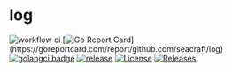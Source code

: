 # log
![workflow ci](https://github.com/seacraft/log/actions/workflows/ci.yml/badge.svg)
[![Go Report Card](https://goreportcard.com/badge/github.com/seacraft/log?)](https://goreportcard.com/report/github.com/seacraft/log)
[![golangci badge](https://github.com/golangci/golangci-web/blob/master/src/assets/images/badge_a_plus_flat.svg)](https://golangci.com/r/github.com/seacraft/log)
[![release](https://img.shields.io/github/release-pre/seacraft/log.svg)](https://github.com/seacraft/log/releases)
[![License](https://img.shields.io/badge/License-Apache%202.0-blue.svg)](https://github.com/seacraft/log/blob/main/LICENSE)
[![Releases](https://img.shields.io/github/downloads/seacraft/log/total.svg)](https://github.com/seacraft/log/releases)
